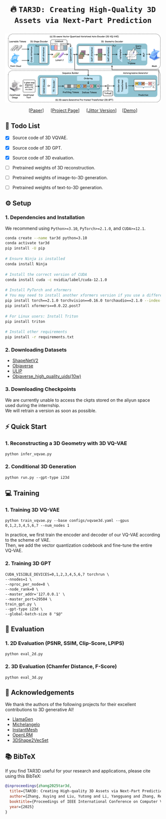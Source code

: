 # <p align=center> :fire: `TAR3D: Creating High-Quality 3D Assets via Next-Part Prediction`</p>


![framework_img](assets/method.png)
<div align="center">
  
  [[Paper](https://arxiv.org/pdf/2412.16919)] &emsp; [[Project Page](https://zhangxuying1004.github.io/projects/TAR3D/)] &emsp;  [[Jittor Version]()]&emsp; [[Demo]()]   <br>

</div>

## 🚩 **Todo List**
- [x] Source code of 3D VQVAE.
- [x] Source code of 3D GPT.
- [x] Source code of 3D evaluation.
- [ ] Pretrained weights of 3D reconstruction.
- [ ] Pretrained weights of image-to-3D generation.
- [ ] Pretrained weights of text-to-3D generation.


## ⚙️ Setup
### 1. Dependencies and Installation
We recommend using `Python>=3.10`, `PyTorch>=2.1.0`, and `CUDA>=12.1`.
```bash
conda create --name tar3d python=3.10
conda activate tar3d
pip install -U pip

# Ensure Ninja is installed
conda install Ninja

# Install the correct version of CUDA
conda install cuda -c nvidia/label/cuda-12.1.0

# Install PyTorch and xformers
# You may need to install another xformers version if you use a different PyTorch version
pip install torch==2.1.0 torchvision==0.16.0 torchaudio==2.1.0 --index-url https://download.pytorch.org/whl/cu121
pip install xformers==0.0.22.post7

# For Linux users: Install Triton 
pip install triton

# Install other requirements
pip install -r requirements.txt
```
### 2. Downloading Datasets
- [ShapeNetV2](https://drive.google.com/drive/folders/1UFPi_UklH5clWKxxeL1IsxfjdUfc7i4x)  
- [Objaverse](https://huggingface.co/datasets/allenai/objaverse)   
- [ULIP](https://huggingface.co/datasets/SFXX/ulip/tree/main)  
- [Objaverse_high_quality_uids(10w)](https://raw.githubusercontent.com/HVision-NKU/TAR3D/refs/heads/main/Objaverse_high_quality_uids.txt)

### 3. Downloading Checkpoints
We are currently unable to access the ckpts stored on the aliyun space used during the internship.  
We will retrain a version as soon as possible.


## ⚡ Quick Start

### 1. Reconstructing a 3D Geometry with 3D VQ-VAE
```
python infer_vqvae.py
```

### 2. Conditional 3D Generation
```
python run.py --gpt-type i23d
```


## 💻 Training
### 1. Training 3D VQ-VAE
```
python train_vqvae.py --base configs/vqvae3d.yaml --gpus 0,1,2,3,4,5,6,7 --num_nodes 1
```
In practice, we first train the encoder and decoder of our VQ-VAE according to the scheme of VAE.   
Then, we add the vector quantization codebook and fine-tune the entire VQ-VAE.


### 2. Training 3D GPT
```
CUDA_VISIBLE_DEVICES=0,1,2,3,4,5,6,7 torchrun \
--nnodes=1 \
--nproc_per_node=8 \
--node_rank=0 \
--master_addr='127.0.0.1' \
--master_port=29504 \
train_gpt.py \
--gpt-type i23d \
--global-batch-size 8 "$@"

```



## 💫 Evaluation
### 1. 2D Evaluation (PSNR, SSIM, Clip-Score, LPIPS)
```
python eval_2d.py
```

### 2. 3D Evaluation (Chamfer Distance, F-Score)
```
python eval_3d.py
```


## 🤗 Acknowledgements

We thank the authors of the following projects for their excellent contributions to 3D generative AI!

- [LlamaGen](https://github.com/FoundationVision/LlamaGen/)
- [Michelangelo](https://github.com/NeuralCarver/Michelangelo/)
- [InstantMesh](https://github.com/TencentARC/InstantMesh)
- [OpenLRM](https://github.com/3DTopia/OpenLRM)
- [3DShape2VecSet](https://github.com/1zb/3DShape2VecSet)


## :books: BibTeX
If you find TAR3D useful for your research and applications, please cite using this BibTeX:

```BibTeX
@inproceedings{zhang2025tar3d,
  title={TAR3D: Creating High-quality 3D Assets via Next-Part Prediction},
  author={Zhang, Xuying and Liu, Yutong and Li, Yangguang and Zhang, Renrui and Liu, Yufei and Wang, Kai, Ouyang, Wanli and Xiong, Zhiwei and Gao, Peng and Hou, Qibin and Cheng, Ming-Ming},
  booktitle={Proceedings of IEEE International Conference on Computer Vision},
  year={2025}
}
```

